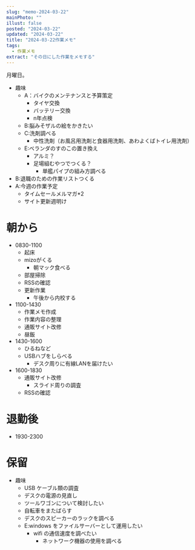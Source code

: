 ```yaml
---
slug: "memo-2024-03-22"
mainPhoto: ""
illust: false
posted: "2024-03-22"
updated: "2024-03-22"
title: "2024-03-22作業メモ"
tags:
  - 作業メモ
extract: "その日にした作業をメモする"
---
```


月曜日。  

- 趣味
  - A：バイクのメンテナンスと予算策定
    - タイヤ交換
    - バッテリー交換
    - n年点検
  - B:脳みそザルの絵をかきたい
  - C:洗剤調べる
    - 中性洗剤（お風呂用洗剤と食器用洗剤、あわよくばトイレ用洗剤）
  - E:ベランダのすのこの置き換え
    - アルミ？
    - 足場組むやつでつくる？
      - 単艦パイプの組み方調べる
- B:退職のための作業リストつくる
- A:今週の作業予定
  - タイムセールメルマガ*2
  - サイト更新週明け

# 朝から

- 0830-1100
  - 起床
  - mizoがくる
    - 朝マック食べる
  - 部屋掃除
  - RSSの確認
  - 更新作業
    - 午後から内校する
- 1100-1430
  - 作業メモ作成
  - 作業内容の整理
  - 通販サイト改修
  - 昼飯
- 1430-1600
  - ひるねなど
  - USBハブをしらべる
    - デスク周りに有線LANを届けたい
- 1600-1830
  - 通販サイト改修
    - スライド周りの調査
  - RSSの確認


# 退勤後

- 1930-2300


# 保留

- 趣味
  - USB ケーブル類の調査
  - デスクの電源の見直し
  - ツールワゴンについて検討したい
  - 自転車をまたばらす
  - デスクのスピーカーのラックを調べる
  - E:windows をファイルサーバーとして運用したい
    - wifi の通信速度を調べたい
      - ネットワーク機器の使用を調べる
